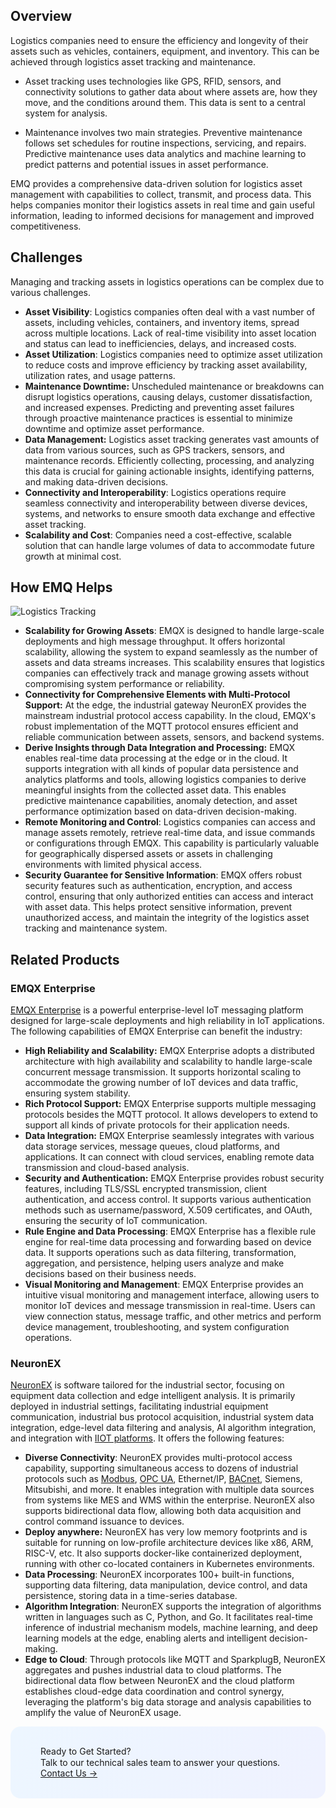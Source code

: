 ## Overview

Logistics companies need to ensure the efficiency and longevity of their assets such as vehicles, containers, equipment, and inventory. This can be achieved through logistics asset tracking and maintenance.

- Asset tracking uses technologies like GPS, RFID, sensors, and connectivity solutions to gather data about where assets are, how they move, and the conditions around them. This data is sent to a central system for analysis.

- Maintenance involves two main strategies. Preventive maintenance follows set schedules for routine inspections, servicing, and repairs. Predictive maintenance uses data analytics and machine learning to predict patterns and potential issues in asset performance.

EMQ provides a comprehensive data-driven solution for logistics asset management with capabilities to collect, transmit, and process data. This helps companies monitor their logistics assets in real time and gain useful information, leading to informed decisions for management and improved competitiveness.

## Challenges

Managing and tracking assets in logistics operations can be complex due to various challenges. 

- **Asset Visibility**: Logistics companies often deal with a vast number of assets, including vehicles, containers, and inventory items, spread across multiple locations. Lack of real-time visibility into asset location and status can lead to inefficiencies, delays, and increased costs.
- **Asset Utilization**: Logistics companies need to optimize asset utilization to reduce costs and improve efficiency by tracking asset availability, utilization rates, and usage patterns.
- **Maintenance Downtime:** Unscheduled maintenance or breakdowns can disrupt logistics operations, causing delays, customer dissatisfaction, and increased expenses. Predicting and preventing asset failures through proactive maintenance practices is essential to minimize downtime and optimize asset performance.
- **Data Management:** Logistics asset tracking generates vast amounts of data from various sources, such as GPS trackers, sensors, and maintenance records. Efficiently collecting, processing, and analyzing this data is crucial for gaining actionable insights, identifying patterns, and making data-driven decisions.
- **Connectivity and Interoperability**: Logistics operations require seamless connectivity and interoperability between diverse devices, systems, and networks to ensure smooth data exchange and effective asset tracking.
- **Scalability and Cost**: Companies need a cost-effective, scalable solution that can handle large volumes of data to accommodate future growth at minimal cost.

## How EMQ Helps

![Logistics Tracking](https://assets.emqx.com/images/16b51aa7abf21e8cd71ef268dce2e354.png)

- **Scalability for Growing Assets**: EMQX is designed to handle large-scale deployments and high message throughput. It offers horizontal scalability, allowing the system to expand seamlessly as the number of assets and data streams increases. This scalability ensures that logistics companies can effectively track and manage growing assets without compromising system performance or reliability.
- **Connectivity for Comprehensive Elements with Multi-Protocol Support:** At the edge, the industrial gateway NeuronEX provides the mainstream industrial protocol access capability. In the cloud, EMQX's robust implementation of the MQTT protocol ensures efficient and reliable communication between assets, sensors, and backend systems.
- **Derive Insights through Data Integration and Processing:** EMQX enables real-time data processing at the edge or in the cloud. It supports integration with all kinds of popular data persistence and analytics platforms and tools, allowing logistics companies to derive meaningful insights from the collected asset data. This enables predictive maintenance capabilities, anomaly detection, and asset performance optimization based on data-driven decision-making.
- **Remote Monitoring and Control**: Logistics companies can access and manage assets remotely, retrieve real-time data, and issue commands or configurations through EMQX. This capability is particularly valuable for geographically dispersed assets or assets in challenging environments with limited physical access. 
- **Security Guarantee for Sensitive Information**: EMQX offers robust security features such as authentication, encryption, and access control, ensuring that only authorized entities can access and interact with asset data. This helps protect sensitive information, prevent unauthorized access, and maintain the integrity of the logistics asset tracking and maintenance system.

## Related Products

### EMQX Enterprise

[EMQX Enterprise](https://www.emqx.com/en/products/emqx) is a powerful enterprise-level IoT messaging platform designed for large-scale deployments and high reliability in IoT applications. The following capabilities of EMQX Enterprise can benefit the industry:

- **High Reliability and Scalability:** EMQX Enterprise adopts a distributed architecture with high availability and scalability to handle large-scale concurrent message transmission. It supports horizontal scaling to accommodate the growing number of IoT devices and data traffic, ensuring system stability.
- **Rich Protocol Support:** EMQX Enterprise supports multiple messaging protocols besides the MQTT protocol. It allows developers to extend to support all kinds of private protocols for their application needs.
- **Data Integration:** EMQX Enterprise seamlessly integrates with various data storage services, message queues, cloud platforms, and applications. It can connect with cloud services, enabling remote data transmission and cloud-based analysis.
- **Security and Authentication:** EMQX Enterprise provides robust security features, including TLS/SSL encrypted transmission, client authentication, and access control. It supports various authentication methods such as username/password, X.509 certificates, and OAuth, ensuring the security of IoT communication.
- **Rule Engine and Data Processing**: EMQX Enterprise has a flexible rule engine for real-time data processing and forwarding based on device data. It supports operations such as data filtering, transformation, aggregation, and persistence, helping users analyze and make decisions based on their business needs.
- **Visual Monitoring and Management**: EMQX Enterprise provides an intuitive visual monitoring and management interface, allowing users to monitor IoT devices and message transmission in real-time. Users can view connection status, message traffic, and other metrics and perform device management, troubleshooting, and system configuration operations.

### NeuronEX

[NeuronEX](https://www.emqx.com/en/products/neuronex) is software tailored for the industrial sector, focusing on equipment data collection and edge intelligent analysis. It is primarily deployed in industrial settings, facilitating industrial equipment communication, industrial bus protocol acquisition, industrial system data integration, edge-level data filtering and analysis, AI algorithm integration, and integration with [IIOT platforms](https://www.emqx.com/en/blog/iiot-platform-key-components-and-5-notable-solutions). It offers the following features:

- **Diverse Connectivity**: NeuronEX provides multi-protocol access capability, supporting simultaneous access to dozens of industrial protocols such as [Modbus](https://www.emqx.com/en/blog/modbus-protocol-the-grandfather-of-iot-communication), [OPC UA](https://www.emqx.com/en/blog/opc-ua-protocol), Ethernet/IP, [BACnet](https://www.emqx.com/en/blog/bacnet-protocol-basic-concepts-structure-obejct-model-explained), Siemens, Mitsubishi, and more. It enables integration with multiple data sources from systems like MES and WMS within the enterprise. NeuronEX also supports bidirectional data flow, allowing both data acquisition and control command issuance to devices.
- **Deploy anywhere:** NeuronEX has very low memory footprints and is suitable for running on low-profile architecture devices like x86, ARM, RISC-V, etc. It also supports docker-like containerized deployment, running with other co-located containers in Kubernetes environments.
- **Data Processing**: NeuronEX incorporates 100+ built-in functions, supporting data filtering, data manipulation, device control, and data persistence, storing data in a time-series database.
- **Algorithm Integration**: NeuronEX supports the integration of algorithms written in languages such as C, Python, and Go. It facilitates real-time inference of industrial mechanism models, machine learning, and deep learning models at the edge, enabling alerts and intelligent decision-making.
- **Edge to Cloud**: Through protocols like MQTT and SparkplugB, NeuronEX aggregates and pushes industrial data to cloud platforms. The bidirectional data flow between NeuronEX and the cloud platform establishes cloud-edge data coordination and control synergy, leveraging the platform's big data storage and analysis capabilities to amplify the value of NeuronEX usage.



<section
  class="is-hidden-touch my-32 is-flex is-align-items-center"
  style="border-radius: 16px; background: linear-gradient(102deg, #edf6ff 1.81%, #eff2ff 97.99%); padding: 32px 48px;"
>
  <div>
    <div class="mb-4 is-size-3 is-text-black has-text-weight-semibold" style="
    line-height: 1.2;
">
      Ready to Get Started?
    </div>
    <div class="mb-32">
      Talk to our technical sales team to answer your questions.
    </div>
    <a href="https://www.emqx.com/en/contact?product=solutions" class="button is-gradient">Contact Us →</a>
  </div>
</section>
